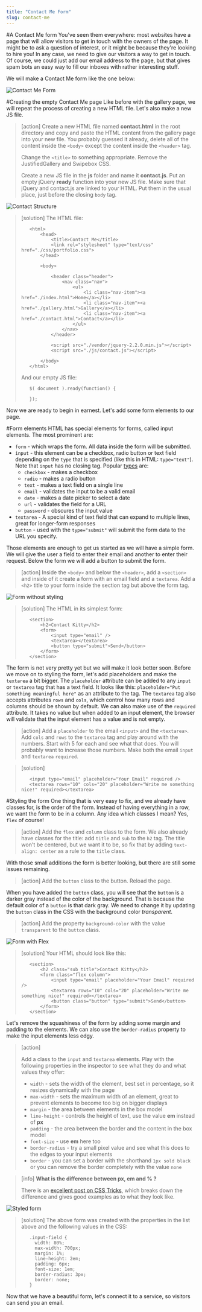 ```yaml
---
title: "Contact Me Form"
slug: contact-me
---     
```


#A Contact Me form
You've seen them everywhere: most websites have a page that will allow visitors to get in touch with the owners of the page. It might be to ask a question of interest, or it might be because they're looking to hire you! In any case, we need to give our visitors a way to get in touch. 
Of course, we could just add our email address to the page, but that gives spam bots an easy way to fill our inboxes with rather interesting stuff.

We will make a Contact Me form like the one below:

![Contact Me Form](./0-contact-me.png "Contact Me Form")

#Creating the empty Contact Me page
Like before with the gallery page, we will repeat the process of creating a new HTML file. Let's also make a new JS file.

> [action]
> Create a new HTML file named **contact.html** in the root directory and copy and paste the HTML content from the gallery page into your new file. You probably guessed it already, delete all of the content inside the `<body>` except the content inside the `<header>` tag.
> 
> Change the `<title>` to something appropriate.  Remove the JustifiedGallery and Swipebox CSS.
> 
> Create a new JS file in the **js** folder and name it **contact.js**. Put an empty jQuery **ready** function into your new JS file.  Make sure that jQuery and contact.js are linked to your HTML. Put them in the usual place, just before the closing `body` tag.

![Contact Structure](./1-contact-structure.png "Contact Structure")

> [solution]
> The HTML file:
> 
> ```
>    <html>
>        <head>
>            <title>Contact Me</title>
>            <link rel="stylesheet" type="text/css" href="./css/portfolio.css">
>        </head>
>    
>        <body>            
>            
>            <header class="header">
>                <nav class="nav">
>                    <ul>
>                        <li class="nav-item"><a href="./index.html">Home</a></li>
>                        <li class="nav-item"><a href="./gallery.html">Gallery</a></li>
>                        <li class="nav-item"><a href="./contact.html">Contact</a></li>
>                    </ul>
>                </nav>
>            </header>
>            
>            <script src="./vendor/jquery-2.2.0.min.js"></script>
>            <script src="./js/contact.js"></script>
>    
>        </body>
>    </html>
> ```
> 
> And our empty JS file:
> 
> ```
>    $( document ).ready(function() {
>      
>    });
> ```

Now we are ready to begin in earnest. Let's add some form elements to our page.

#Form elements
HTML has special elements for forms, called input elements. The most prominent are:

- `form` - which wraps the form. All data inside the form will be submitted.
- `input` - this element can be a checkbox, radio button or text field depending on the `type` that is specified (like this in HTML: `type="text"`). Note that `input` has no closing tag. Popular [types](https://developer.mozilla.org/en-US/docs/Web/HTML/Element/input) are:
    - `checkbox` - makes a checkbox
    - `radio` - makes a radio button
    - `text` - makes a text field on a single line
    - `email` - validates the input to be a valid email
    - `date` - makes a date picker to select a date
    - `url` - validates the field for a URL
    - `password` - obscures the input value
- `textarea` - A special kind of text field that can expand to multiple lines, great for longer-form responses
- `button` - used with the `type="submit"` will submit the form data to the URL you specify.

Those elements are enough to get us started as we will have a simple form. We will give the user a field to enter their email and another to enter their request. Below the form we will add a button to submit the form.

> [action]
> Inside the `<body>` and below the `<header>`, add a `<section>` and inside of it create a form with an email field and a `textarea`. Add a `<h2>` title to your form inside the section tag but above the form tag.

![Form without styling](./2-form-elements.png "Form without styling")

> [solution]
> The HTML in its simplest form:
> 
> ```
>    <section>
>        <h2>Contact Kitty</h2>
>        <form>
>            <input type="email" />
>            <textarea></textarea>
>            <button type="submit">Send</button>
>        </form>
>    </section>
> ```

The form is not very pretty yet but we will make it look better soon. Before we move on to styling the form, let's add placeholders and make the `textarea` a bit bigger. The `placeholder` attribute can be added to any `input` or `textarea` tag that has a text field. It looks like this: `placeholder="Put something meaningful here"` as an attribute to the tag. The `textarea` tag also accepts attributes `rows` and `cols`, which control how many rows and columns should be shown by default. We can also make use of the `required` attribute. It takes no value but when added to an input element, the browser will validate that the input element has a value and is not empty.


> [action]
> Add a `placeholder` to the email `<input>` and the `<textarea>`. Add `cols` and `rows` to the `textarea` tag and play around with the numbers. Start with 5 for each and see what that does. You will probably want to increase those numbers. Make both the email `input` and `textarea` `required`.
> 
<!-- Comment to break actionable boxes. -->

> [solution]
> 
> ```
>    <input type="email" placeholder="Your Email" required />
>    <textarea rows="10" cols="20" placeholder="Write me something nice!" required></textarea>
> ```

#Styling the form
One thing that is very easy to fix, and we already have classes for, is the order of the form. Instead of having everything in a row, we want the form to be in a column. Any idea which classes I mean? Yes, `flex` of course!

> [action]
> Add the `flex` and `column` class to the form. We also already have classes for the title: add `title` and `sub` to the `h2` tag. The title won't be centered, but we want it to be, so fix that by adding `text-align: center` as a rule to the `title` class.

With those small additions the form is better looking, but there are still some issues remaining.

> [action]
> Add the `button` class to the button. Reload the page.

When you have added the `button` class, you will see that the `button` is a darker gray instead of the color of the background. That is because the default color of a `button` is that dark gray. We need to change it by updating the `button` class in the CSS with the background color *transparent*. 

> [action]
> Add the property `background-color` with the value `transparent` to the `button` class. 

![Form with Flex](./3-form-w-flex.png "Form with Flex")

> [solution]
> Your HTML should look like this:
> 
> ```
>    <section>
>        <h2 class="sub title">Contact Kitty</h2>
>        <form class="flex column">
>            <input type="email" placeholder="Your Email" required />
>            <textarea rows="10" cols="20" placeholder="Write me something nice!" required></textarea>
>            <button class="button" type="submit">Send</button>
>        </form>
>    </section>
> ```

Let's remove the squashiness of the form by adding some margin and padding to the elements. We can also use the `border-radius` property to make the input elements less edgy.

> [action]
> 
> Add a class to the `input` and `textarea` elements. Play with the following properties in the inspector to see what they do and what values they offer:
> 
> - `width` - sets the width of the element, best set in percentage, so it resizes dynamically with the page
> - `max-width` - sets the maximum width of an element, great to prevent elements to become too big on bigger displays
> - `margin` - the area between elements in the box model
> - `line-height` - controls the height of text, use the value **em** instead of **px**
> - `padding` - the area between the border and the content in the box model
> - `font-size` - use **em** here too
> - `border-radius` - try a small pixel value and see what this does to the edges to your input elements
> - `border` - you can set a border with the shorthand `1px sold black` or you can remove the border completely with the value `none`

<!-- Comment to break actionable boxes. -->

> [info]
> **What is the difference between px, em and % ?**
> 
> There is an [excellent post on CSS Tricks](https://css-tricks.com/css-font-size/), which breaks down the difference and gives good examples as to what they look like. 

![Styled form](./4-styled-form.png "Styled form")

> [solution]
> The above form was created with the properties in the list above and the following values in the CSS:
> 
> ```
>    .input-field {
>      width: 80%;
>      max-width: 700px;
>      margin: 1%;
>      line-height: 2em;
>      padding: 6px;
>      font-size: 1em;
>      border-radius: 3px;
>      border: none;
>    }
> ```

Now that we have a beautiful form, let's connect it to a service, so visitors can send you an email. 
